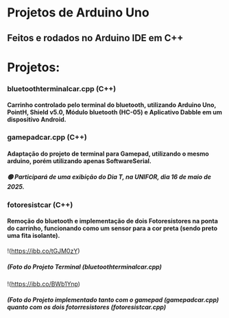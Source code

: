 # Projetos de Arduino Uno
## Feitos e rodados no Arduino IDE em C++

# Projetos:
###     bluetoothterminalcar.cpp (C++)
####        Carrinho controlado pelo terminal do bluetooth, utilizando Arduino Uno, PointH, Shield v5.0, Módulo bluetooth (HC-05) e Aplicativo Dabble em um dispositivo Android.

###     gamepadcar.cpp (C++)
####        Adaptação do projeto de terminal para Gamepad, utilizando o mesmo arduino, porém utilizando apenas SoftwareSerial. 
##### 🟢 Participará de uma exibição do Dia T, na UNIFOR, dia 16 de maio de 2025.


###     fotoresistcar (C++)
####        Remoção do bluetooth e implementação de dois Fotoresistores na ponta do carrinho, funcionando como um sensor para a cor preta (sendo preto uma fita isolante).


!(https://ibb.co/tGJM0zY)
##### (Foto do Projeto Terminal (bluetoothterminalcar.cpp) 
!(https://ibb.co/BWb1Ynp)
##### (Foto do Projeto implementado tanto com o gamepad (gamepadcar.cpp) quanto com os dois fotorresistores (fotoresistcar.cpp)
